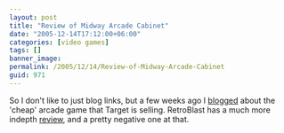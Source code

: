 ```yaml
---
layout: post
title: "Review of Midway Arcade Cabinet"
date: "2005-12-14T17:12:00+06:00"
categories: [video games]
tags: []
banner_image: 
permalink: /2005/12/14/Review-of-Midway-Arcade-Cabinet
guid: 971
---
```


So I don't like to just blog links, but a few weeks ago I <a href="http://ray.camdenfamily.com/index.cfm/2005/11/27/Arcade-Game-at-Target">blogged</a> about the 'cheap' arcade game that Target is selling. RetroBlast has a much more indepth <a href="http://www.retroblast.com/reviews/biggames.html">review</a>, and a pretty negative one at that.